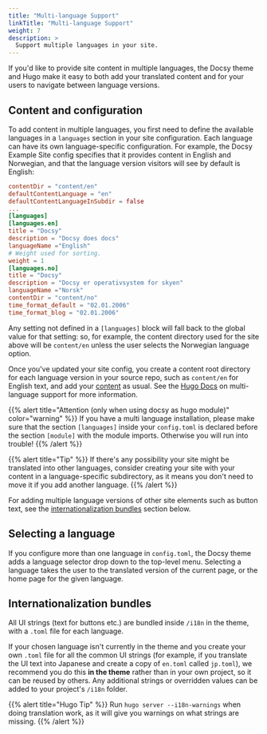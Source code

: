 ```yaml
---
title: "Multi-language Support"
linkTitle: "Multi-language Support"
weight: 7
description: >
  Support multiple languages in your site.
---
```


If you'd like to provide site content in multiple languages, the Docsy theme and Hugo make it easy to both add your translated content and for your users to navigate between language versions.

## Content and configuration

To add content in multiple languages, you first need to define the available languages in a `languages` section in your site configuration. Each language can have its own language-specific configuration. For example, the Docsy Example Site config specifies that it provides content in English and Norwegian, and that the language version visitors will see by default is English:

```toml
contentDir = "content/en"
defaultContentLanguage = "en"
defaultContentLanguageInSubdir = false
...
[languages]
[languages.en]
title = "Docsy"
description = "Docsy does docs"
languageName ="English"
# Weight used for sorting.
weight = 1
[languages.no]
title = "Docsy"
description = "Docsy er operativsystem for skyen"
languageName ="Norsk"
contentDir = "content/no"
time_format_default = "02.01.2006"
time_format_blog = "02.01.2006"
```

Any setting not defined in a `[languages]` block will fall back to the global value for that setting: so, for example, the content directory used for the site above will be `content/en` unless the user selects the Norwegian language option.

Once you've updated your site config, you create a content root directory for each language version in your source repo, such as  `content/en` for English text, and add your [content](/docs/adding-content/content/) as usual. See the [Hugo Docs](https://gohugo.io/content-management/multilingual) on multi-language support for more information.

{{% alert title="Attention (only when using docsy as hugo module)" color="warning" %}}
If you have a multi language installation, please make sure that the section `[languages]` inside your `config.toml` is declared before the section `[module]` with the module imports. Otherwise you will run into trouble!
{{% /alert %}}

{{% alert title="Tip" %}}
If there's any possibility your site might be translated into other languages, consider creating your site with your content in a language-specific subdirectory, as it means you don't need to move it if you add another language.
{{% /alert %}}

For adding multiple language versions of other site elements such as button text, see the [internationalization bundles](#internationalization-bundles) section below.

## Selecting a language

If you configure more than one language in `config.toml`, the Docsy theme adds a language selector drop down to the top-level menu. Selecting a language takes the user to the translated version of the current page, or the home page for the given language.

## Internationalization bundles

All UI strings (text for buttons etc.) are bundled inside `/i18n` in the theme, with a `.toml` file for each language. 

If your chosen language isn't currently in the theme and you create your own `.toml` file for all the common UI strings (for example, if you translate the UI text into Japanese and create a copy of `en.toml` called `jp.toml`), we recommend you do this **in the theme** rather than in your own project, so it can be reused by others. Any additional strings or overridden values can be added to your project's `/i18n` folder.

{{% alert title="Hugo Tip" %}}
Run `hugo server --i18n-warnings` when doing translation work, as it will give you warnings on what strings are missing.
{{% /alert %}}


